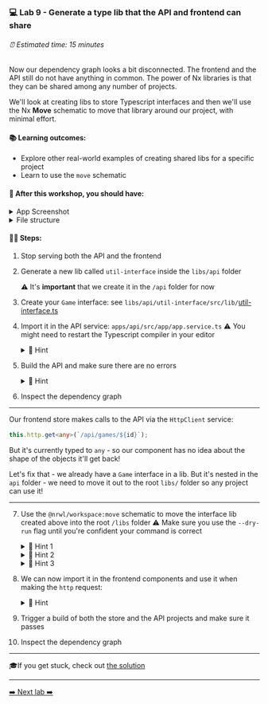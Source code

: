 ### 💻 Lab 9 - Generate a type lib that the API and frontend can share

###### ⏰ Estimated time: 15 minutes

Now our dependency graph looks a bit disconnected. The frontend and the API still do not have anything in common. The power of Nx libraries is that they can be shared among any number of projects.

We'll look at creating libs to store Typescript interfaces and then we'll use the Nx **Move** schematic to move that library around our project, with minimal effort.

#### 📚 Learning outcomes:

- Explore other real-world examples of creating shared libs for a specific project
- Learn to use the `move` schematic

#### 📲 After this workshop, you should have:

<details>
  <summary>App Screenshot</summary>
  No change in how the app looks!
</details>

<details>
  <summary>File structure</summary>
  <img src="../assets/lab9_directory-structure.png" height="700" alt="lab9 file structure">
</details>

#### 🏋️‍♀️ Steps:

1. Stop serving both the API and the frontend

2. Generate a new lib called `util-interface` inside the `libs/api` folder

   ⚠️ It's **important** that we create it in the `/api` folder for now

3. Create your `Game` interface: see `libs/api/util-interface/src/lib/`[util-interface.ts]()
4. Import it in the API service: `apps/api/src/app/app.service.ts`
   ⚠️ You might need to restart the Typescript compiler in your editor

   <details>
   <summary>🐳 Hint</summary>

   ```typescript
   import { Game } from '@bg-hoard/api/util-interface';
   const games: Game[] = [...];
   ```

   </details>

5. Build the API and make sure there are no errors

   <details>
   <summary>🐳 Hint</summary>

   ```shell
   nx build api
   ```

   </details>

6. Inspect the dependency graph

---

Our frontend store makes calls to the API via the `HttpClient` service:

```typescript
this.http.get<any>(`/api/games/${id}`);
```

But it's currently typed to `any` - so our component has no idea about the shape of the objects it'll get back!

Let's fix that - we already have a `Game` interface in a lib. But it's nested in the `api` folder - we need to move it out to the root `libs/` folder so any project can use it!

---

7.  Use the `@nrwl/workspace:move` schematic to move the interface lib created above into the root `/libs` folder
    ⚠️ Make sure you use the `--dry-run` flag until you're confident your command is correct

    <details>
    <summary>🐳 Hint 1</summary>
    <img src="../assets/lab2_cmds.png" alt="Nx generate cmd structure">
    </details>

    <details>
    <summary>🐳 Hint 2</summary>

    Use the `--help` command to figure out how to target a specific **project**
    Alternatively, check out the [docs](https://nx.dev/angular/api/workspace/schematics/move)

    </details>

    <details>

    <summary>🐳 Hint 3</summary>

    Your library name is `api-util-formatters` - to move it to root, its new name needs to be `util-formatters`

    </details>

8.  We can now import it in the frontend components and use it when making the `http` request:

    <details>
    <summary>🐳 Hint</summary>

    Frontend store shell app: `apps/store/src/app/app.component.ts`

    ```typescript
    import { Game } from '@bg-hoard/util-interface';

    this.http.get<Game[]>('/api/games');
    ```

    ***

    Routed game detail component: `libs/store/feature-game-detail/src/lib/game-detail/game-detail.component.ts`

    ```typescript
    this.http.get<Game>(`/api/games/${id}`);
    ```

    </details>

9.  Trigger a build of both the store and the API projects and make sure it passes
10. Inspect the dependency graph

---

🎓If you get stuck, check out [the solution](SOLUTION.md)

---

[➡️ Next lab ➡️](../lab10/LAB.md)
